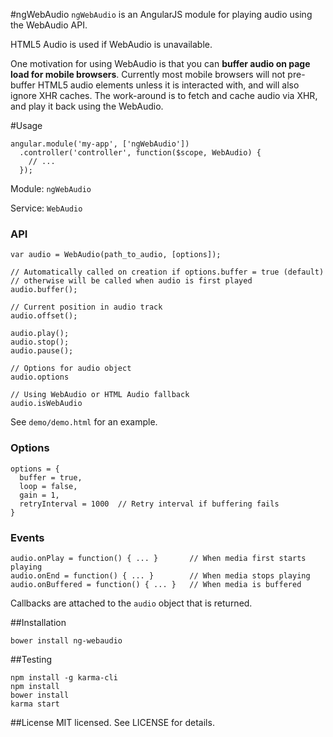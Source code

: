 #ngWebAudio
`ngWebAudio` is an AngularJS module for playing audio using the WebAudio API.

HTML5 Audio is used if WebAudio is unavailable.

One motivation for using WebAudio is that you can **buffer audio on page load
for mobile browsers**. Currently most mobile browsers will not pre-buffer HTML5
audio elements unless it is interacted with, and will also ignore XHR caches.
The work-around is to fetch and cache audio via XHR, and play it back using
the WebAudio.


#Usage
```
angular.module('my-app', ['ngWebAudio'])
  .controller('controller', function($scope, WebAudio) {
    // ...
  });
```
Module: `ngWebAudio`

Service: `WebAudio`

### API
```
var audio = WebAudio(path_to_audio, [options]);

// Automatically called on creation if options.buffer = true (default)
// otherwise will be called when audio is first played
audio.buffer();

// Current position in audio track
audio.offset();

audio.play();
audio.stop();
audio.pause();

// Options for audio object
audio.options

// Using WebAudio or HTML Audio fallback
audio.isWebAudio
```

See `demo/demo.html` for an example.

### Options
```
options = {
  buffer = true,
  loop = false,
  gain = 1,
  retryInterval = 1000  // Retry interval if buffering fails
}
```

### Events
```
audio.onPlay = function() { ... }       // When media first starts playing
audio.onEnd = function() { ... }        // When media stops playing
audio.onBuffered = function() { ... }   // When media is buffered
```
Callbacks are attached to the `audio` object that is returned.


##Installation
```
bower install ng-webaudio
```


##Testing
```
npm install -g karma-cli
npm install
bower install
karma start
```


##License
MIT licensed. See LICENSE for details.
